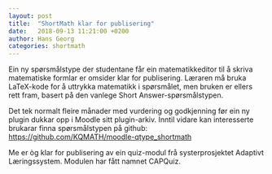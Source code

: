 ```yaml
---
layout: post
title:  "ShortMath klar for publisering"
date:   2018-09-13 11:21:00 +0200
author: Hans Georg
categories: shortmath
---
```

Ein ny spørsmålstype der studentane får ein matematikkeditor til å skriva matematiske formlar er omsider klar for publisering. Læraren må bruka LaTeX-kode for å uttrykka matematikk i spørsmålet, men bruken er ellers rett fram, basert på den vanlege Short Answer-spørsmålstypen.

Det tek normalt fleire månader med vurdering og godkjenning før ein ny plugin dukkar opp i Moodle sitt plugin-arkiv. Inntil vidare kan interesserte brukarar finna spørsmålstypen på github: https://github.com/KQMATH/moodle-qtype_shortmath

Me er òg klar for publisering av ein quiz-modul frå systerprosjektet Adaptivt Læringssystem.  Modulen har fått namnet CAPQuiz.
